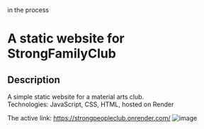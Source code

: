 <br /> in the process

# A static website for StrongFamilyClub

## Description 

A simple static website for a material arts club.<br />
Technologies: JavaScript, CSS, HTML, hosted on Render 


The active link: https://strongpeopleclub.onrender.com/
![image](https://github.com/user-attachments/assets/9791447a-b129-442e-b6d9-79fd3004469f)
